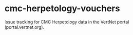 cmc-herpetology-vouchers
========================

Issue tracking for CMC Herpetology data in the VertNet portal (portal.vertnet.org).
